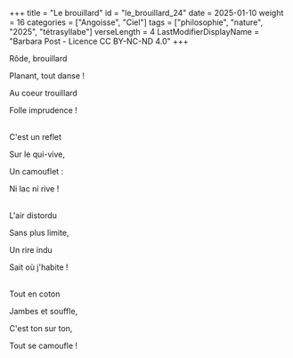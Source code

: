 +++
title = "Le brouillard"
id = "le_brouillard_24"
date = 2025-01-10
weight = 16
categories = ["Angoisse", "Ciel"]
tags = ["philosophie", "nature", "2025", "tétrasyllabe"]
verseLength = 4
LastModifierDisplayName = "Barbara Post - Licence CC BY-NC-ND 4.0"
+++

Rôde, brouillard

Planant, tout danse !

Au coeur trouillard

Folle imprudence !

 \
C'est un reflet

Sur le qui-vive,

Un camouflet :

Ni lac ni rive !

 \
L'air distordu

Sans plus limite,

Un rire indu

Sait où j'habite !

 \
Tout en coton

Jambes et souffle,

C'est ton sur ton,

Tout se camoufle !
